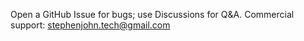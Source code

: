 Open a GitHub Issue for bugs; use Discussions for Q&A.
Commercial support: stephenjohn.tech@gmail.com
